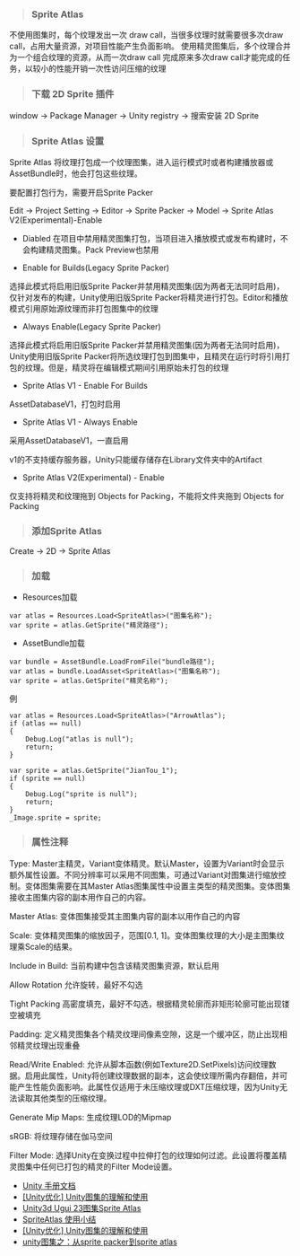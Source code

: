 > ### Sprite Atlas 

不使用图集时，每个纹理发出一次 draw call，当很多纹理时就需要很多次draw call，占用大量资源，对项目性能产生负面影响。
使用精灵图集后，多个纹理合并为一个组合纹理的资源，从而一次draw call 完成原来多次draw call才能完成的任务，以较小的性能开销一次性访问压缩的纹理

> ### 下载 2D Sprite 插件

window -> Package Manager -> Unity registry -> 搜索安装 2D Sprite

> ### Sprite Atlas 设置


Sprite Atlas 将纹理打包成一个纹理图集，进入运行模式时或者构建播放器或AssetBundle时，他会打包这些纹理。

要配置打包行为，需要开启Sprite Packer

Edit -> Project Setting -> Editor -> Sprite Packer -> Model -> Sprite Atlas V2(Experimental)-Enable

* Diabled 
 在项目中禁用精灵图集打包，当项目进入播放模式或发布构建时，不会构建精灵图集。Pack Preview也禁用
 
* Enable for Builds(Legacy Sprite Packer)

选择此模式将启用旧版Sprite Packer并禁用精灵图集(因为两者无法同时启用)，仅针对发布的构建，Unity使用旧版Sprite Packer将精灵进行打包。Editor和播放模式引用原始源纹理而非打包图集中的纹理

* Always Enable(Legacy Sprite Packer)

选择此模式将启用旧版Sprite Packer并禁用精灵图集(因为两者无法同时启用)，Unity使用旧版Sprite Packer将所选纹理打包到图集中，且精灵在运行时将引用打包的纹理。但是，精灵将在编辑模式期间引用原始未打包的纹理
 
* Sprite Atlas V1 - Enable For Builds 

AssetDatabaseV1，打包时启用

* Sprite Atlas V1 - Always Enable

采用AssetDatabaseV1，一直启用

v1的不支持缓存服务器，Unity只能缓存储存在Library文件夹中的Artifact

* Sprite Atlas V2(Experimental) - Enable

仅支持将精灵和纹理拖到 Objects for Packing，不能将文件夹拖到 Objects for Packing

> ### 添加Sprite Atlas

Create -> 2D -> Sprite Atlas

> ### 加载

* Resources加载

```
var atlas = Resources.Load<SpriteAtlas>("图集名称");
var sprite = atlas.GetSprite("精灵路径");
```

* AssetBundle加载

```
var bundle = AssetBundle.LoadFromFile("bundle路径");
var atlas = bundle.LoadAsset<SpriteAtlas>("图集名称");
var sprite = atlas.GetSprite("精灵名称");
```

例

```
var atlas = Resources.Load<SpriteAtlas>("ArrowAtlas");
if (atlas == null)
{
    Debug.Log("atlas is null");
    return;
}

var sprite = atlas.GetSprite("JianTou_1");
if (sprite == null)
{
    Debug.Log("sprite is null");
    return;
}
_Image.sprite = sprite;
```

> ### 属性注释

Type: Master主精灵，Variant变体精灵。默认Master，设置为Variant时会显示额外属性设置。不同分辨率可以采用不同图集，可通过Variant对图集进行缩放控制。变体图集需要在其Master Atlas图集属性中设置主类型的精灵图集。变体图集接收主图集内容的副本用作自己的内容。  

Master Atlas: 变体图集接受其主图集内容的副本以用作自己的内容

Scale: 变体精灵图集的缩放因子，范围[0.1, 1]。变体图集纹理的大小是主图集纹理乘Scale的结果。

Include in Build: 当前构建中包含该精灵图集资源，默认启用

Allow Rotation 允许旋转，最好不勾选

Tight Packing 高密度填充，最好不勾选，根据精灵轮廓而非矩形轮廓可能出现镂空被填充

Padding: 定义精灵图集各个精灵纹理间像素空隙，这是一个缓冲区，防止出现相邻精灵纹理出现重叠

Read/Write Enabled: 允许从脚本函数(例如Texture2D.SetPixels)访问纹理数据。启用此属性，Unity将创建纹理数据的副本，这会使纹理所需内存翻倍，并可能产生性能负面影响。此属性仅适用于未压缩纹理或DXT压缩纹理，因为Unity无法读取其他类型的压缩纹理。

Generate Mip Maps: 生成纹理LOD的Mipmap

sRGB: 将纹理存储在伽马空间

Filter Mode: 选择Unity在变换过程中拉伸打包的纹理如何过滤。此设置将覆盖精灵图集中任何已打包的精灵的Filter Mode设置。





* [Unity 手册文档](https://docs.unity3d.com/cn/2021.1/Manual/class-SpriteAtlas.html)
* [[Unity优化] Unity图集的理解和使用](https://www.jianshu.com/p/bdc39395f768)
* [Unity3d Ugui 23图集Sprite Atlas](https://blog.csdn.net/HexianWHH/article/details/119520969)
* [SpriteAtlas 使用小结](https://blog.csdn.net/jun50713852/article/details/80902555)
* [[Unity优化] Unity图集的理解和使用](https://www.jianshu.com/p/bdc39395f768)
* [unity图集之：从sprite packer到sprite atlas](https://blog.csdn.net/allenwithno3/article/details/79747844)